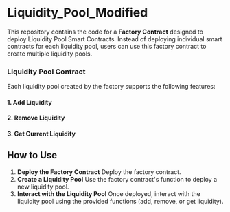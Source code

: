 # Liquidity_Pool_Modified


This repository contains the code for a **Factory Contract** designed to  deploy Liquidity Pool Smart Contracts. Instead of deploying individual smart contracts for each liquidity pool, users can use this factory contract to create multiple liquidity pools.

### Liquidity Pool Contract
Each liquidity pool created by the factory supports the following features:
#### 1. Add Liquidity
#### 2. Remove Liquidity
#### 3. Get Current Liquidity

## How to Use

1. **Deploy the Factory Contract** Deploy the factory contract.
2. **Create a Liquidity Pool** Use the factory contract's function to deploy a new liquidity pool.
3. **Interact with the Liquidity Pool** Once deployed, interact with the liquidity pool using the provided functions (add, remove, or get liquidity).

